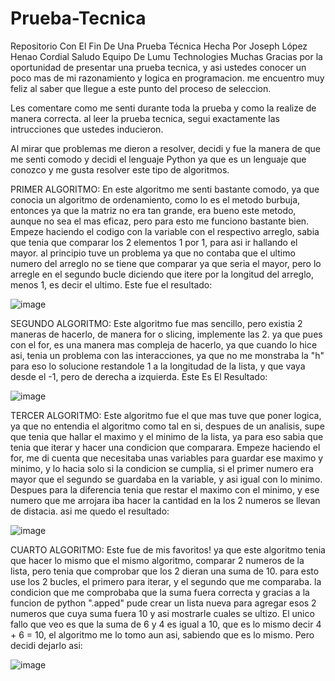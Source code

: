# Prueba-Tecnica
Repositorio Con El Fin De Una Prueba Técnica Hecha Por Joseph López Henao
Cordial Saludo Equipo De Lumu Technologies
Muchas Gracias por la oportunidad de presentar una prueba tecnica, y asi ustedes conocer un poco mas de mi razonamiento y logica
en programacion.
me encuentro muy feliz al saber que llegue a este punto del proceso de seleccion. 

Les comentare como me senti durante toda la prueba y como la realize de manera correcta.
al leer la prueba tecnica, segui exactamente las intrucciones que ustedes inducieron.

Al mirar que problemas me dieron a resolver, decidi y fue la manera de que me senti comodo y decidi el lenguaje Python
ya que es un lenguaje que conozco y me gusta resolver este tipo de algoritmos.

PRIMER ALGORITMO:
En este algoritmo me senti bastante comodo, ya que conocia un algoritmo de ordenamiento, como lo es el metodo burbuja,
entonces ya que la matriz no era tan grande, era bueno este metodo, aunque no sea el mas eficaz, pero para esto me funciono bastante bien.
Empeze haciendo el codigo con la variable con el respectivo arreglo, sabia que tenia que comparar los 2 elementos 1 por 1, para asi ir hallando el mayor.
al principio tuve un problema ya que no contaba que el ultimo numero del arreglo no se tiene que comparar ya que seria el mayor, pero lo arregle en el segundo
bucle diciendo que itere por la longitud del arreglo, menos 1, es decir el ultimo. Este fue el resultado:

![image](https://github.com/ElGonDo/Prueba-Tecnica/assets/115126366/d9eb2b1b-b1f5-477b-8ad5-53067ed6c476)

SEGUNDO ALGORITMO:
Este algoritmo fue mas sencillo, pero existia 2 maneras de hacerlo, de manera for o slicing, implemente las 2.
ya que pues con el for, es una manera mas compleja de hacerlo, ya que cuando lo hice asi, tenia un problema con las interacciones, ya que
no me monstraba la "h" para eso lo solucione restandole 1 a la longitudad de la lista, y que vaya desde el -1, pero de derecha a izquierda.
Este Es El Resultado:

![image](https://github.com/ElGonDo/Prueba-Tecnica/assets/115126366/0c3bfa92-2890-401b-82d4-c29a309039e5)

TERCER ALGORITMO:
Este algoritmo fue el que mas tuve que poner logica, ya que no entendia el algoritmo como tal en si, despues de un analisis, supe que tenia que hallar el maximo
y el minimo de la lista, ya para eso sabia que tenia que iterar y hacer una condicion que comparara. Empeze haciendo el for, me di cuenta que necesitaba unas variables
para guardar ese maximo y minimo, y lo hacia solo si la condicion se cumplia, si el primer numero era mayor que el segundo se guardaba en la variable, y asi igual con
lo minimo. Despues para la diferencia tenia que restar el maximo con el minimo, y ese numero que me arrojara iba hacer la cantidad en la los 2 numeros se llevan de distacia.
asi me quedo el resultado:

![image](https://github.com/ElGonDo/Prueba-Tecnica/assets/115126366/6473a44f-efac-444c-83a3-9e1c28395e02)

CUARTO ALGORITMO:
Este fue de mis favoritos! ya que este algoritmo tenia que hacer lo mismo que el mismo algoritmo, comparar 2 numeros de la lista, pero tenia que comprobar 
que los 2 dieran una suma de 10. para esto use los 2 bucles, el primero para iterar, y el segundo que me comparaba. la condicion que me comprobaba que la suma fuera correcta
y gracias a la funcion de python ".apped" pude crear un lista nueva para agregar esos 2 numeros que cuya suma fuera 10 y asi mostrarle cuales se ultizo. El unico fallo que veo
es que la suma de 6 y 4 es igual a 10, que es lo mismo decir 4 + 6 = 10, el algoritmo me lo tomo aun asi, sabiendo que es lo mismo. Pero decidi dejarlo asi:

![image](https://github.com/ElGonDo/Prueba-Tecnica/assets/115126366/b6027d49-95d5-43e0-bca5-c7df22e28895)


